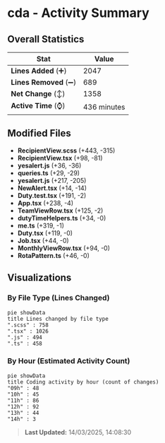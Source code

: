# cda - Activity Summary 

## Overall Statistics

| Stat                   | Value                                                             |
| ---------------------- | ----------------------------------------------------------------- |
| **Lines Added** (➕)   | 2047                                          |
| **Lines Removed** (➖) | 689                                        |
| **Net Change** (↕)    | 1358                |
| **Active Time** (⌚)   | 436 minutes |


## Modified Files
- **RecipientView.scss** (+443, -315)
- **RecipientView.tsx** (+98, -81)
- **yesalert.js** (+36, -36)
- **queries.ts** (+29, -29)
- **yesalert.js** (+217, -205)
- **NewAlert.tsx** (+14, -14)
- **Duty.test.tsx** (+191, -2)
- **App.tsx** (+238, -4)
- **TeamViewRow.tsx** (+125, -2)
- **dutyTimeHelpers.ts** (+34, -0)
- **me.ts** (+319, -1)
- **Duty.tsx** (+119, -0)
- **Job.tsx** (+44, -0)
- **MonthlyViewRow.tsx** (+94, -0)
- **RotaPattern.ts** (+46, -0)

## Visualizations

### By File Type (Lines Changed)

```mermaid
pie showData
title Lines changed by file type
".scss" : 758
".tsx" : 1026
".js" : 494
".ts" : 458
```

### By Hour (Estimated Activity Count)

```mermaid
pie showData
title Coding activity by hour (count of changes)
"09h" : 48
"10h" : 45
"11h" : 86
"12h" : 92
"13h" : 44
"14h" : 3
```


> **Last Updated:** 14/03/2025, 14:08:30